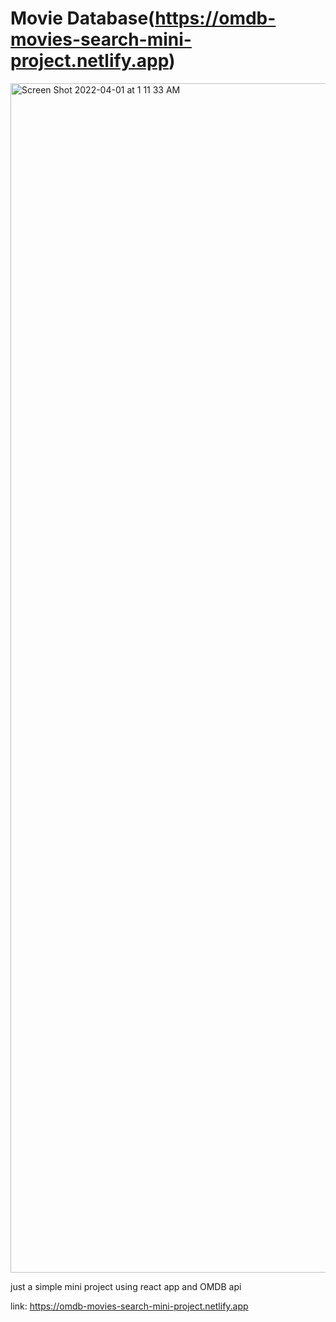 # Movie Database(https://omdb-movies-search-mini-project.netlify.app) 

<img width="1903" alt="Screen Shot 2022-04-01 at 1 11 33 AM" src="https://user-images.githubusercontent.com/92693783/161400232-69b47721-8780-4dd2-8fa4-8fe10c4bec07.png">

just a simple mini project using react app and OMDB api

link: https://omdb-movies-search-mini-project.netlify.app
